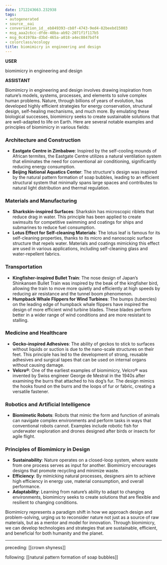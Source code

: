 ```yaml
---
date: 1712243663.232938
tags:
- autogenerated
- source__oai
- conversation_id__eb849393-cb8f-4743-9ed4-82beebd15003
- msg_aaa2c6cc-dfde-48ba-ab92-2071f1f117b5
- msg_0c41978a-d3bd-465a-a018-a4ec8847bdf4
- colorclass/ecology
title: biomimicry in engineering and design
---
```


**USER**

biomimicry in engineering and design


**ASSISTANT**

Biomimicry in engineering and design involves drawing inspiration from nature’s models, systems, processes, and elements to solve complex human problems. Nature, through billions of years of evolution, has developed highly efficient strategies for energy conservation, structural design, self-healing mechanisms, and much more. By emulating these biological successes, biomimicry seeks to create sustainable solutions that are well-adapted to life on Earth. Here are several notable examples and principles of biomimicry in various fields:

### Architecture and Construction

- **Eastgate Centre in Zimbabwe**: Inspired by the self-cooling mounds of African termites, the Eastgate Centre utilizes a natural ventilation system that eliminates the need for conventional air conditioning, significantly reducing energy consumption.
- **Beijing National Aquatics Center**: The structure's design was inspired by the natural pattern formation of soap bubbles, leading to an efficient structural system that minimally spans large spaces and contributes to natural light distribution and thermal regulation.

### Materials and Manufacturing

- **Sharkskin-inspired Surfaces**: Sharkskin has microscopic riblets that reduce drag in water. This principle has been applied to create swimsuits for competitive swimming and coatings for ships and submarines to reduce fuel consumption.
- **Lotus Effect for Self-cleaning Materials**: The lotus leaf is famous for its self-cleaning properties, thanks to its micro and nanoscopic surface structure that repels water. Materials and coatings mimicking this effect are used in various applications, including self-cleaning glass and water-repellent fabrics.

### Transportation

- **Kingfisher-inspired Bullet Train**: The nose design of Japan’s Shinkansen Bullet Train was inspired by the beak of the kingfisher bird, allowing the train to move more quietly and efficiently at high speeds by reducing air resistance and the tunnel boom phenomenon.
- **Humpback Whale Flippers for Wind Turbines**: The bumps (tubercles) on the leading edge of humpback whale flippers have inspired the design of more efficient wind turbine blades. These blades perform better in a wider range of wind conditions and are more resistant to stalling.

### Medicine and Healthcare

- **Gecko-inspired Adhesives**: The ability of geckos to stick to surfaces without liquids or suction is due to the nano-scale structures on their feet. This principle has led to the development of strong, reusable adhesives and surgical tapes that can be used on internal organs without causing damage.
- **Velcro®**: One of the earliest examples of biomimicry, Velcro® was invented by Swiss engineer George de Mestral in the 1940s after examining the burrs that attached to his dog’s fur. The design mimics the hooks found on the burrs and the loops of fur or fabric, creating a versatile fastener.

### Robotics and Artificial Intelligence

- **Biomimetic Robots**: Robots that mimic the form and function of animals can navigate complex environments and perform tasks in ways that conventional robots cannot. Examples include robotic fish for underwater exploration and drones designed after birds or insects for agile flight.

### Principles of Biomimicry in Design

- **Sustainability**: Nature operates on a closed-loop system, where waste from one process serves as input for another. Biomimicry encourages designs that promote recycling and minimize waste.
- **Efficiency**: By mimicking natural processes, designers aim to achieve high efficiency in energy use, material consumption, and overall performance.
- **Adaptability**: Learning from nature’s ability to adapt to changing environments, biomimicry seeks to create solutions that are flexible and resilient to changing conditions.

Biomimicry represents a paradigm shift in how we approach design and problem-solving, urging us to reconsider nature not just as a source of raw materials, but as a mentor and model for innovation. Through biomimicry, we can develop technologies and strategies that are sustainable, efficient, and beneficial for both humanity and the planet.


---

preceding: [[crown shyness]]  


following: [[natural pattern formation of soap bubbles]]
